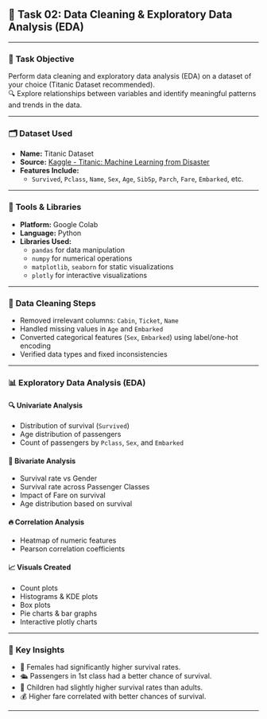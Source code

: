  ## 🧠 Task 02: Data Cleaning & Exploratory Data Analysis (EDA)

---

### 📌 **Task Objective**
Perform data cleaning and exploratory data analysis (EDA) on a dataset of your choice (Titanic Dataset recommended).  
🔍 Explore relationships between variables and identify meaningful patterns and trends in the data.

---

### 🗂️ **Dataset Used**
- **Name:** Titanic Dataset  
- **Source:** [Kaggle - Titanic: Machine Learning from Disaster](https://www.kaggle.com/competitions/titanic/data)  
- **Features Include:**  
  - `Survived`, `Pclass`, `Name`, `Sex`, `Age`, `SibSp`, `Parch`, `Fare`, `Embarked`, etc.

---

### 🧰 **Tools & Libraries**
- **Platform:** Google Colab  
- **Language:** Python  
- **Libraries Used:**
  - `pandas` for data manipulation
  - `numpy` for numerical operations
  - `matplotlib`, `seaborn` for static visualizations
  - `plotly` for interactive visualizations

---

### 🧹 **Data Cleaning Steps**
- Removed irrelevant columns: `Cabin`, `Ticket`, `Name`
- Handled missing values in `Age` and `Embarked`
- Converted categorical features (`Sex`, `Embarked`) using label/one-hot encoding
- Verified data types and fixed inconsistencies

---

### 📊 **Exploratory Data Analysis (EDA)**
#### 🔍 Univariate Analysis
- Distribution of survival (`Survived`)
- Age distribution of passengers
- Count of passengers by `Pclass`, `Sex`, and `Embarked`

#### 🔗 Bivariate Analysis
- Survival rate vs Gender
- Survival rate across Passenger Classes
- Impact of Fare on survival
- Age distribution based on survival

#### 🔥 Correlation Analysis
- Heatmap of numeric features
- Pearson correlation coefficients

#### 📈 Visuals Created
- Count plots
- Histograms & KDE plots
- Box plots
- Pie charts & bar graphs
- Interactive plotly charts

---

### 📌 **Key Insights**
- 🎯 Females had significantly higher survival rates.
- 🛳️ Passengers in 1st class had a better chance of survival.
- 👶 Children had slightly higher survival rates than adults.
- 💰 Higher fare correlated with better chances of survival.

---


